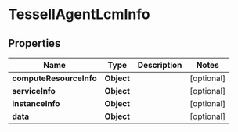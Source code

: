 

# TessellAgentLcmInfo


## Properties

Name | Type | Description | Notes
------------ | ------------- | ------------- | -------------
**computeResourceInfo** | **Object** |  |  [optional]
**serviceInfo** | **Object** |  |  [optional]
**instanceInfo** | **Object** |  |  [optional]
**data** | **Object** |  |  [optional]



